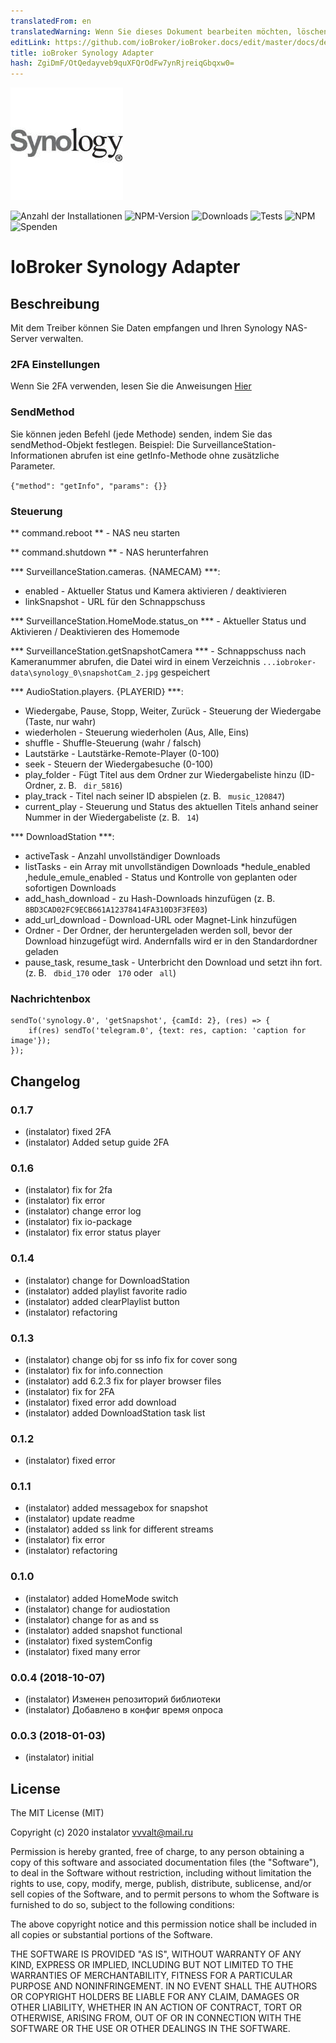 ```yaml
---
translatedFrom: en
translatedWarning: Wenn Sie dieses Dokument bearbeiten möchten, löschen Sie bitte das Feld "translationsFrom". Andernfalls wird dieses Dokument automatisch erneut übersetzt
editLink: https://github.com/ioBroker/ioBroker.docs/edit/master/docs/de/adapterref/iobroker.synology/README.md
title: ioBroker Synology Adapter
hash: ZgiDmF/OtQedayveb9quXFQrOdFw7ynRjreiqGbqxw0=
---
```

![Logo](../../../en/adapterref/iobroker.synology/admin/synology.png)

![Anzahl der Installationen](http://iobroker.live/badges/synology-stable.svg)
![NPM-Version](http://img.shields.io/npm/v/iobroker.synology.svg)
![Downloads](https://img.shields.io/npm/dm/iobroker.synology.svg)
![Tests](http://img.shields.io/travis/instalator/ioBroker.synology/master.svg)
![NPM](https://nodei.co/npm/iobroker.synology.png?downloads=true)
![Spenden](https://img.shields.io/badge/Donate-PayPal-green.svg)

# IoBroker Synology Adapter
## Beschreibung
Mit dem Treiber können Sie Daten empfangen und Ihren Synology NAS-Server verwalten.

### 2FA Einstellungen
Wenn Sie 2FA verwenden, lesen Sie die Anweisungen [Hier](docs/en/template.md)

### SendMethod
Sie können jeden Befehl (jede Methode) senden, indem Sie das sendMethod-Objekt festlegen. Beispiel: Die SurveillanceStation-Informationen abrufen ist eine getInfo-Methode ohne zusätzliche Parameter.

```{"method": "getInfo", "params": {}}```

### Steuerung
** command.reboot ** - NAS neu starten

** command.shutdown ** - NAS herunterfahren

*** SurveillanceStation.cameras. {NAMECAM} ***:

* enabled - Aktueller Status und Kamera aktivieren / deaktivieren
* linkSnapshot - URL für den Schnappschuss

*** SurveillanceStation.HomeMode.status_on *** - Aktueller Status und Aktivieren / Deaktivieren des Homemode

*** SurveillanceStation.getSnapshotCamera *** - Schnappschuss nach Kameranummer abrufen, die Datei wird in einem Verzeichnis ``...iobroker-data\synology_0\snapshotCam_2.jpg`` gespeichert

*** AudioStation.players. {PLAYERID} ***:

* Wiedergabe, Pause, Stopp, Weiter, Zurück - Steuerung der Wiedergabe (Taste, nur wahr)
* wiederholen - Steuerung wiederholen (Aus, Alle, Eins)
* shuffle - Shuffle-Steuerung (wahr / falsch)
* Lautstärke - Lautstärke-Remote-Player (0-100)
* seek - Steuern der Wiedergabesuche (0-100)
* play_folder - Fügt Titel aus dem Ordner zur Wiedergabeliste hinzu (ID-Ordner, z. B. `` dir_5816``)
* play_track - Titel nach seiner ID abspielen (z. B. `` music_120847``)
* current_play - Steuerung und Status des aktuellen Titels anhand seiner Nummer in der Wiedergabeliste (z. B. `` 14``)

*** DownloadStation ***:

* activeTask - Anzahl unvollständiger Downloads
* listTasks - ein Array mit unvollständigen Downloads
*hedule_enabled ,hedule_emule_enabled - Status und Kontrolle von geplanten oder sofortigen Downloads
* add_hash_download - zu Hash-Downloads hinzufügen (z. B. `` 8BD3CAD02FC9ECB661A12378414FA310D3F3FE03``)
* add_url_download - Download-URL oder Magnet-Link hinzufügen
* Ordner - Der Ordner, der heruntergeladen werden soll, bevor der Download hinzugefügt wird. Andernfalls wird er in den Standardordner geladen
* pause_task, resume_task - Unterbricht den Download und setzt ihn fort. (z. B. `` dbid_170`` oder `` 170`` oder `` all``)

### Nachrichtenbox
```
sendTo('synology.0', 'getSnapshot', {camId: 2}, (res) => {
    if(res) sendTo('telegram.0', {text: res, caption: 'caption for image'});
});
```

## Changelog

### 0.1.7
* (instalator) fixed 2FA
* (instalator) Added setup guide 2FA

### 0.1.6
* (instalator) fix for 2fa
* (instalator) fix error
* (instalator) change error log
* (instalator) fix io-package
* (instalator) fix error status player

### 0.1.4
* (instalator) change for DownloadStation
* (instalator) added playlist favorite radio
* (instalator) added clearPlaylist button
* (instalator) refactoring

### 0.1.3
* (instalator) change obj for ss info fix for cover song 
* (instalator) fix for info.connection 
* (instalator) add 6.2.3 fix for player browser files 
* (instalator) fix for 2FA
* (instalator) fixed error add download 
* (instalator) added DownloadStation task list

### 0.1.2
* (instalator) fixed error

### 0.1.1
* (instalator) added messagebox for snapshot
* (instalator) update readme
* (instalator) added ss link for different streams
* (instalator) fix error
* (instalator) refactoring

### 0.1.0
* (instalator) added HomeMode switch 
* (instalator) change for audiostation 
* (instalator) change for as and ss
* (instalator) added snapshot functional 
* (instalator) fixed systemConfig 
* (instalator) fixed many error 

### 0.0.4 (2018-10-07)
* (instalator) Изменен репозиторий библиотеки
* (instalator) Добавлено в конфиг время опроса

### 0.0.3 (2018-01-03)
* (instalator) initial

## License
The MIT License (MIT)

Copyright (c) 2020 instalator <vvvalt@mail.ru>

Permission is hereby granted, free of charge, to any person obtaining a copy
of this software and associated documentation files (the "Software"), to deal
in the Software without restriction, including without limitation the rights
to use, copy, modify, merge, publish, distribute, sublicense, and/or sell
copies of the Software, and to permit persons to whom the Software is
furnished to do so, subject to the following conditions:

The above copyright notice and this permission notice shall be included in all
copies or substantial portions of the Software.

THE SOFTWARE IS PROVIDED "AS IS", WITHOUT WARRANTY OF ANY KIND, EXPRESS OR
IMPLIED, INCLUDING BUT NOT LIMITED TO THE WARRANTIES OF MERCHANTABILITY,
FITNESS FOR A PARTICULAR PURPOSE AND NONINFRINGEMENT. IN NO EVENT SHALL THE
AUTHORS OR COPYRIGHT HOLDERS BE LIABLE FOR ANY CLAIM, DAMAGES OR OTHER
LIABILITY, WHETHER IN AN ACTION OF CONTRACT, TORT OR OTHERWISE, ARISING FROM,
OUT OF OR IN CONNECTION WITH THE SOFTWARE OR THE USE OR OTHER DEALINGS IN THE
SOFTWARE.